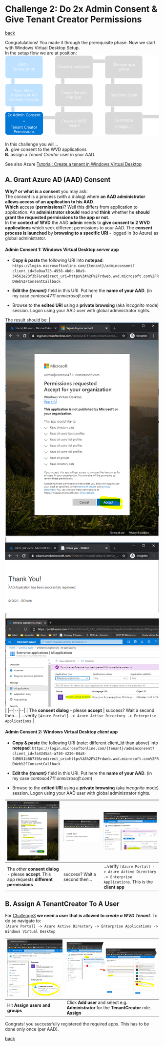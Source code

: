 # Challenge 2: Do 2x Admin Consent & Give Tenant Creator Permissions

[back](../README.md) 
  
Congratulations! You made it through the prerequisite phase. Now we start with Windows Virtual Desktop Setup.  
In the setup flow we are at position:  
![Setup Flow](SetupFlow2.png)  
  
In this challenge you will...  
**A.** give consent to the WVD applications  
**B.** assign a _Tenant Creator_ user in your AAD.  

See also Azure [Tutorial: Create a tenant in Windows Virtual Desktop](https://docs.microsoft.com/en-us/azure/virtual-desktop/) 
  
## A. Grant Azure AD (AAD) Consent  
**Why? or what is a consent** you may ask:  
The _consent_ is a process (with a dialog) where **an AAD administrator allows access of an application to his AAD**.  
**Which** access (**permissions**)? Well this differs from application to application. An **administrator should** read and **think** whether he **should grant the requested permissions to the app or not**.  
In the **context of WVD** the AAD **admin** needs to **give consent to 2 WVD applications** which seek different permissions to your AAD. The **consent process is launched** by **browsing to a specific URI** - logged in (to Azure) as global administrator.  
  

#### Admin Consent 1: Windows Virtual Desktop _server_ app
- **Copy & paste** the following URI into **notepad**:
`https://login.microsoftonline.com/{tenant}/adminconsent?client_id=5a0aa725-4958-4b0c-80a9-34562e23f3b7&redirect_uri=https%3A%2F%2Frdweb.wvd.microsoft.com%2FRDWeb%2FConsentCallback`

- **Edit the _{tenant}_** field in this URI. Put here the **name of your AAD**. (in my case _contoso4711.onmicrosoft.com_)

- Browse to the **edited URI** using a **private browsing** (aka _incognito_ mode) session. Logon using your AAD user with global administrator rights.  
  
  
The result should be:
| ![Consent the WVD Server App](Consent1.PNG) |![Consent the WVD Server App](Consent1-Result1.PNG)  | ![Consent the WVD Server App](Consent1-Result2.PNG) | 
|--|--|--|
| The **consent dialog** - please **accept** | success? Wait a second then... | ...verify `[Azure Portal] -> Azure Active Directory -> Enterprise Applications` |


#### Admin Consent 2: Windows Virtual Desktop _client_ app
- **Copy & paste** the following URI (note: different client_Id than above) into **notepad**:
`https://login.microsoftonline.com/{tenant}/adminconsent?client_id=fa4345a4-a730-4230-84a8-7d9651b86739&redirect_uri=https%3A%2F%2Frdweb.wvd.microsoft.com%2FRDWeb%2FConsentCallback`

- **Edit the _{tenant}_** field in this URI. Put here the **name of your AAD**. (in my case _contoso4711.onmicrosoft.com_)

- Browse to the **edited URI** using a **private browsing** (aka _incognito_ mode) session. Logon using your AAD user with global administrator rights. 

| ![Consent the WVD Client App](Consent2.PNG) |![Consent the WVD Client App](Consent2-Result1.PNG)  | ![Consent the WVD Client App](Consent2-Result2.PNG) | 
|--|--|--|
| The _other_ **consent dialog** - please **accept**. This app requests **different permissions** | success? Wait a second then... | ...verify `[Azure Portal] -> Azure Active Directory -> Enterprise Applications`. This is the **client app**|

## B. Assign A TenantCreator To A User  
For [Challenge3](../Challenge3/README.md) **we need a user that is allowed to _create a WVD Tenant_**. To do so navigate to:  
`[Azure Portal] -> Azure Active Directory -> Enterprise Applications -> Windows Virtual Desktop`  

| ![WVD Assign TenantCreator](WVDServerApp-AssignTenantCreatorRole1.PNG) | ![WVD Assign TenantCreator](WVDServerApp-AssignTenantCreatorRole2.PNG) |
|--|--|
| Hit **Assign users and groups** |  Click **Add user** and select e.g. **Administrator** for the **TenantCreator** role. **Assign**|  

Congrats! you successfully registered the required apps. This has to be done only once (per AAD).  
  
[back](../README.md)    